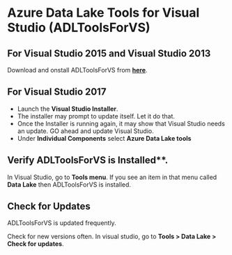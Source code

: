 # Azure Data Lake Tools for Visual Studio (ADLToolsForVS)

## For Visual Studio 2015 and Visual Studio 2013

Download and onstall ADLToolsForVS from [**here**](http://aka.ms/ADLToolsVS).

## For Visual Studio 2017

* Launch the **Visual Studio Installer**.
* The installer may prompt to update itself. Let it do that.
* Once the Installer is running again, it may show that Visual Studio needs an update. GO ahead and update Visual Studio.
* Under **Individual Components** select **Azure Data Lake tools** 



## Verify ADLToolsForVS is Installed**. 

In Visual Studio, go to **Tools menu**. If you see an item in that menu called **Data Lake** then ADLToolsForVS is installed.

## Check for Updates

ADLToolsForVS is updated frequently. 

Check for new versions often. In visual studio, go to **Tools > Data Lake > Check for updates**.
